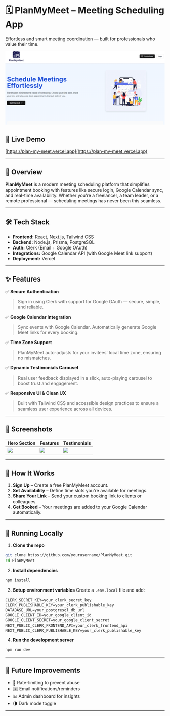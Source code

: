# 🗓️ PlanMyMeet – Meeting Scheduling App

Effortless and smart meeting coordination — built for professionals who value their time.

![PlanMyMeet Banner](./public/planmymeet-banner.png) <!-- Replace with actual image path or URL -->

## 🚀 Live Demo
[https://plan-my-meet.vercel.app](https://plan-my-meet.vercel.app) <!-- Replace with your actual deployment URL -->

---

## 📌 Overview

**PlanMyMeet** is a modern meeting scheduling platform that simplifies appointment booking with features like secure login, Google Calendar sync, and real-time availability. Whether you're a freelancer, a team leader, or a remote professional — scheduling meetings has never been this seamless.

---

## 🛠️ Tech Stack

- **Frontend:** React, Next.js, Tailwind CSS  
- **Backend:** Node.js, Prisma, PostgreSQL  
- **Auth:** Clerk (Email + Google OAuth)  
- **Integrations:** Google Calendar API (with Google Meet link support)  
- **Deployment:** Vercel  

---

## ✨ Features

✅ **Secure Authentication**  
> Sign in using Clerk with support for Google OAuth — secure, simple, and reliable.

✅ **Google Calendar Integration**  
> Sync events with Google Calendar. Automatically generate Google Meet links for every booking.

✅ **Time Zone Support**  
> PlanMyMeet auto-adjusts for your invitees’ local time zone, ensuring no mismatches.

✅ **Dynamic Testimonials Carousel**  
> Real user feedback displayed in a slick, auto-playing carousel to boost trust and engagement.

✅ **Responsive UI & Clean UX**  
> Built with Tailwind CSS and accessible design practices to ensure a seamless user experience across all devices.

---

## 📸 Screenshots

<!-- Replace image paths with actual screenshots -->
| Hero Section | Features | Testimonials |
|--------------|----------|--------------|
| ![](./public/screens/hero.png) | ![](./public/screens/features.png) | ![](./public/screens/testimonials.png) |

---

## 🧠 How It Works

1. **Sign Up** – Create a free PlanMyMeet account.
2. **Set Availability** – Define time slots you're available for meetings.
3. **Share Your Link** – Send your custom booking link to clients or colleagues.
4. **Get Booked** – Your meetings are added to your Google Calendar automatically.

---

## 🧪 Running Locally

1. **Clone the repo**
```bash
git clone https://github.com/yourusername/PlanMyMeet.git
cd PlanMyMeet
````

2. **Install dependencies**

```bash
npm install
```

3. **Setup environment variables**
   Create a `.env.local` file and add:

```env
CLERK_SECRET_KEY=your_clerk_secret_key
CLERK_PUBLISHABLE_KEY=your_clerk_publishable_key
DATABASE_URL=your_postgresql_db_url
GOOGLE_CLIENT_ID=your_google_client_id
GOOGLE_CLIENT_SECRET=your_google_client_secret
NEXT_PUBLIC_CLERK_FRONTEND_API=your_clerk_frontend_api
NEXT_PUBLIC_CLERK_PUBLISHABLE_KEY=your_clerk_publishable_key
```

4. **Run the development server**

```bash
npm run dev
```

---

## 📅 Future Improvements

* 🛑 Rate-limiting to prevent abuse
* ✉️ Email notifications/reminders
* 📊 Admin dashboard for insights
* 🌗 Dark mode toggle

---
